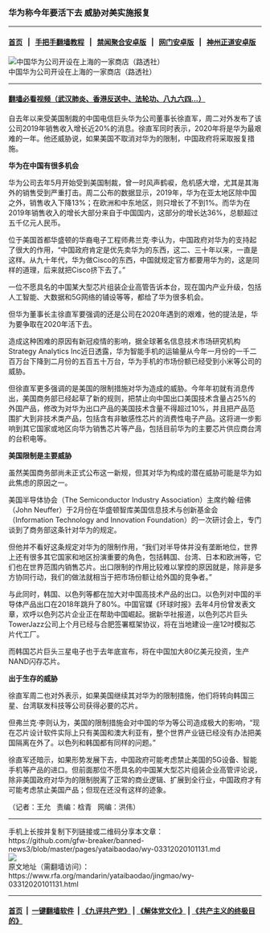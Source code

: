 ### 华为称今年要活下去 威胁对美实施报复
------------------------

#### [首页](https://github.com/gfw-breaker/banned-news3/blob/master/README.md) &nbsp;&nbsp;|&nbsp;&nbsp; [手把手翻墙教程](https://github.com/gfw-breaker/guides/wiki) &nbsp;&nbsp;|&nbsp;&nbsp; [禁闻聚合安卓版](https://github.com/gfw-breaker/bn-android) &nbsp;&nbsp;|&nbsp;&nbsp; [网门安卓版](https://github.com/oGate2/oGate) &nbsp;&nbsp;|&nbsp;&nbsp; [神州正道安卓版](https://github.com/SzzdOgate/update) 



<div id="headerimg">
 <img alt="中国华为公司开设在上海的一家商店（路透社）" src="https://www.rfa.org/mandarin/yataibaodao/jingmao/wy-03312020101131.html/wy0331.jpg/@@images/900e0713-a5ec-464e-bcb3-c9db0c9a031a.jpeg" title="中国华为公司开设在上海的一家商店（路透社）"/>
 <div id="headerimgcontents">
  <div id="headerimgcaption">
   <span>
    中国华为公司开设在上海的一家商店（路透社）
   </span>
   <!-- zoomattribute -->
  </div>
  <!-- headerimgcaption -->
 </div>
 <!-- headerimagecontents -->
</div>

<hr/>


#### [翻墙必看视频（武汉肺炎、香港反送中、法轮功、八九六四...）](https://github.com/gfw-breaker/banned-news3/blob/master/pages/link3.md)

<div id="storytext">
 <div>
  <div class="slot_header">
  </div>
 </div>
 <p>
  自去年以来受美国制裁的中国电信巨头华为公司董事长徐直军，周二对外发布了该公司2019年销售收入增长近20%的消息。徐直军同时表示，2020年将是华为最艰难的一年。他还威胁说，如果美国不取消对华为的限制，中国政府将采取报复措施。
 </p>
 <p>
 </p>
 <p>
 </p>
 <p>
  <b>
   华为在中国有很多机会
  </b>
 </p>
 <p>
  华为公司去年5月开始受到美国制裁，曾一时风声鹤唳，危机感大增，尤其是其海外的销售受到严重打击。周二公布的数据显示，2019年，华为在亚太地区除中国之外，销售收入下降13%；在欧洲和中东地区，则只增长了不到1%。而华为在2019年销售收入的增长大部分来自于中国国内，这部分的增长达36%，总额超过五千亿元人民币。
 </p>
 <p>
  位于美国首都华盛顿的华裔电子工程师弗兰克·李认为，中国政府对华为的支持起了很大的作用，“中国政府肯定是优先卖华为的东西，这二、三十年以来，一直是这样。从九十年代，华为做Cisco的东西，中国就规定官方都要用华为的，这是同样的道理，后来就把Cisco挤下去了。”
 </p>
 <p>
  一位不愿具名的中国某大型芯片组装企业高管告诉本台，现在国内产业升级，包括人工智能、大数据和5G网络的铺设等等，都给了华为很多机会。
 </p>
 <p>
  但华为董事长主徐直军要强调的还是公司在2020年遇到的艰难，他的提法是，华为要争取在2020年活下去。
 </p>
 <p>
  造成这种困难的原因有新冠疫情的影响，据全球著名信息技术市场研究机构Strategy Analytics Inc近日透露，华为智能手机的运输量从今年一月份的一千二百万台下降到二月份的五百五十万台，华为手机的市场份额已经受到小米等公司的威胁。
 </p>
 <p>
  但徐直军更多强调的是美国的限制措施对华为造成的威胁。今年年初就有消息传出，美国商务部已经起草了新的规则，把禁止向中国出口美国技术含量占25%的外国产品，修改为对华为出口产品的美国技术含量不得超过10%，并且把产品范围扩大到非技术类产品，包括含有非敏感性芯片的消费性电子产品。这将进一步影响到其它国家或地区向华为销售芯片等产品，包括目前华为的主要芯片供应商台湾的台积电等。
 </p>
 <p>
  <b>
   美国限制是主要威胁
  </b>
 </p>
 <p>
  虽然美国商务部尚未正式公布这一新规，但其对华为构成的潜在威胁可能是华为如此焦虑的原因之一。
 </p>
 <p>
  美国半导体协会（The Semiconductor Industry Association）主席约翰·纽佛（John Neuffer）于2月份在华盛顿智库美国信息技术与创新基金会（Information Technology and Innovation Foundation）的一次研讨会上，专门谈到了商务部这条针对华为的规定。
 </p>
 <p>
  但他并不看好这条规定对华为的限制作用，“我们对半导体并没有垄断地位，世界上还有很多其它国家和地区扮演重要的角色，包括韩国、台湾、日本和欧洲等，它们也在世界范围内销售芯片。出口限制的作用比较难以掌控的原因就是，除非是多方协同行动，我们的做法就相当于把市场份额让给外国的竞争者。”
 </p>
 <p>
  与此同时，韩国、以色列等都在加大对中国高技术产品的出口。以色列对中国的半导体产品出口在2018年跳升了80%。中国官媒《环球时报》去年4月份曾发表文章，欢呼以色列芯片企业正在帮助中国崛起。据新华社报道，以色列芯片巨头TowerJazz公司上个月已经与合肥签署框架协议，将在当地建设一座12吋模拟芯片代工厂。
 </p>
 <p>
  而韩国芯片巨头三星电子也于去年底宣布，将在中国加大80亿美元投资，生产NAND闪存芯片。
 </p>
 <p>
  <b>
   出于生存的威胁
  </b>
 </p>
 <p>
  徐直军周二也对外表示，如果美国继续其对华为的限制措施，他们将转向韩国三星、台湾联发科技等公司获得必要的芯片。
 </p>
 <p>
  但弗兰克·李则认为，美国的限制措施会对中国的华为等公司造成极大的影响，“现在芯片设计软件实际上只有美国和澳大利亚有，整个世界产业链已经没有办法把美国隔离在外了。以色列和韩国都有同样的问题。”
 </p>
 <p>
  徐直军还暗示，如果形势发展下去，中国政府可能考虑禁止美国的5G设备、智能手机等产品的进口。但前面那位不愿具名的中国某大型芯片组装企业高管评论说，除非美国政府对华为的限制脱离了正常的商业逻辑、扩展到全行业，中国政府才有可能考虑禁止美国产品；但现在还没有这样的迹象。
 </p>
 <p>
 </p>
 <p>
  （记者：王允   责编：梒青   网编：洪伟）
 </p>
</div>

<hr/>
手机上长按并复制下列链接或二维码分享本文章：<br/>
https://github.com/gfw-breaker/banned-news3/blob/master/pages/yataibaodao/wy-03312020101131.md <br/>
<a href='https://github.com/gfw-breaker/banned-news3/blob/master/pages/yataibaodao/wy-03312020101131.md'><img src='https://github.com/gfw-breaker/banned-news3/blob/master/pages/yataibaodao/wy-03312020101131.md.png'/></a> <br/>
原文地址（需翻墙访问）：https://www.rfa.org/mandarin/yataibaodao/jingmao/wy-03312020101131.html


------------------------
#### [首页](https://github.com/gfw-breaker/banned-news3/blob/master/README.md) &nbsp;|&nbsp; [一键翻墙软件](https://github.com/gfw-breaker/nogfw/blob/master/README.md) &nbsp;| [《九评共产党》](https://github.com/gfw-breaker/9ping.md/blob/master/README.md#九评之一评共产党是什么) | [《解体党文化》](https://github.com/gfw-breaker/jtdwh.md/blob/master/README.md) | [《共产主义的终极目的》](https://github.com/gfw-breaker/gczydzjmd.md/blob/master/README.md)


<img src='http://gfw-breaker.win/banned-news3/pages/yataibaodao/wy-03312020101131.md' width='0px' height='0px'/>